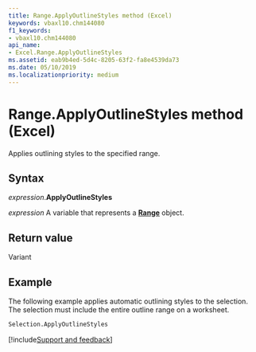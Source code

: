 ```yaml
---
title: Range.ApplyOutlineStyles method (Excel)
keywords: vbaxl10.chm144080
f1_keywords:
- vbaxl10.chm144080
api_name:
- Excel.Range.ApplyOutlineStyles
ms.assetid: eab9b4ed-5d4c-8205-63f2-fa8e4539da73
ms.date: 05/10/2019
ms.localizationpriority: medium
---
```



# Range.ApplyOutlineStyles method (Excel)

Applies outlining styles to the specified range.


## Syntax

_expression_.**ApplyOutlineStyles**

_expression_ A variable that represents a **[Range](excel.range(object).md)** object.


## Return value

Variant


## Example

The following example applies automatic outlining styles to the selection. The selection must include the entire outline range on a worksheet.

```vb
Selection.ApplyOutlineStyles
```




[!include[Support and feedback](~/includes/feedback-boilerplate.md)]